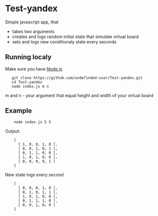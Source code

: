 # Test-yandex

Simple javascript app, that 
- takes two arguments
- creates and logs random initial state that simulate virtual board
- sets and logs new conditionaly state every seconds

## Running localy

Make sure you have [Node.js][1]

[1]: https://nodejs.org/en/ "Node.js"
 
 ```
 	git clone https://github.com/undefinded-user/Test-yandex.git
 	cd Test-yandex
 	node index.js m n
 ```
m and n - your argument that equal height and width of your virtual board

## Example 
```
 	node index.js 5 5
```

Output:

```
 	[
	  [ 1, 0, 0, 1, 0 ],
	  [ 0, 0, 1, 0, 1 ],
	  [ 0, 1, 1, 0, 0 ],
	  [ 1, 0, 1, 0, 0 ],
	  [ 0, 0, 0, 0, 1 ]
	]
```

New state logs every second

```
	[
	  [ 0, 0, 0, 1, 0 ],
	  [ 0, 1, 0, 1, 1 ],
	  [ 1, 0, 1, 0, 0 ],
	  [ 0, 1, 1, 1, 0 ],
	  [ 0, 0, 1, 0, 0 ]
	]
```

